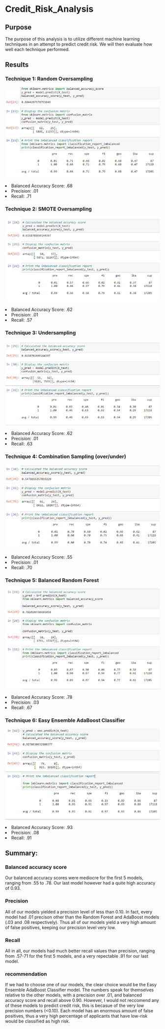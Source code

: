 # Credit_Risk_Analysis

## Purpose

The purpose of this analysis is to utilize different machine learning techniques in an attempt to predict credit risk. We will then evaluate how well each technique performed.

## Results

### Technique 1: Random Oversampling
<p align="center"

![alttext](https://github.com/sd2wiebe/Credit_Risk_Analysis/blob/main/11.png)

</p>
<li> Balanced Accuracy Score: .68 </li>
<li> Precision: .01 </li>
<li> Recall: .71 </li>

### Technique 2: SMOTE Oversampling
<p align="center"

![alttext](https://github.com/sd2wiebe/Credit_Risk_Analysis/blob/main/2.png)

</p>
<li> Balanced Accuracy Score: .62 </li>
<li> Precision: .01 </li>
<li> Recall: .57 </li>

### Technique 3: Undersampling
<p align="center"

![alttext](https://github.com/sd2wiebe/Credit_Risk_Analysis/blob/main/3.png)

</p>

<li> Balanced Accuracy Score: .62 </li>
<li> Precision: .01 </li>
<li> Recall: .63 </li>

### Technique 4: Combination Sampling (over/under)
<p align="center"

![alttext](https://github.com/sd2wiebe/Credit_Risk_Analysis/blob/main/4.png)

</p>

<li> Balanced Accuracy Score: .55 </li>
<li> Precision: .01 </li>
<li> Recall: .70 </li>

### Technique 5: Balanced Random Forest
<p align="center"

![alttext](https://github.com/sd2wiebe/Credit_Risk_Analysis/blob/main/5.png)

</p>
<li> Balanced Accuracy Score: .78 </li>
<li> Precision: .03 </li>
<li> Recall: .67 </li>

### Technique 6: Easy Ensemble AdaBoost Classifier
<p align="center"

![alttext](https://github.com/sd2wiebe/Credit_Risk_Analysis/blob/main/6.png)

</p>

<li> Balanced Accuracy Score: .93 </li>
<li> Precision: .08 </li>
<li> Recall: .91 </li>

## Summary:

### Balanced accuracy score

Our balanced accuracy scores were mediocre for the first 5 models, ranging from .55 to .78. Our last model however had a quite high accuracy of 0.93.

### Precision

All of our models yielded a precision level of less than 0.10. In fact, every model had .01 precison other than the Random Forest and AdaBoost models (.03 and .08 respectively). Thus all of our models yield a very high amount of false positives, keeping our precision level very low.

### Recall

All in all, our models had much better recall values than precision, ranging from .57-71 for the first 5 models, and a very repectable .91 for our last model.

### recommendation

If we had to choose one of our models, the clear choice would be the Easy Ensemble AdaBoost Classifier model. The numbers speak for themselves relative to the other models, with a precision over .01, and balanced accuracy score and recall above 0.90.
However, I would not reccomend any of these models to predict credit risk, this is becasue of the very low precision numbers (<0.10). Each model has an enormous amount of false positives, thus a very high percentage of applicants that have low-risk would be classified as high risk.

